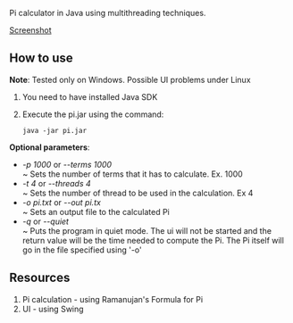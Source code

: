 Pi calculator in Java using multithreading techniques.


[Screenshot](http://i.gyazo.com/9d7b95a1f67c51d8da0a8b8f4923641e.png)

## How to use
**Note**: Tested only on Windows. Possible UI problems under Linux <br />
1. You need to have installed Java SDK <br />
2. Execute the pi.jar using the command: 

	```
	java -jar pi.jar
	```
	
**Optional parameters**:
* *-p 1000* or *--terms 1000*   <br />~ Sets the number of terms that it has to calculate. Ex. 1000 
* *-t 4*  or *--threads 4*      <br />~ Sets the number of thread to be used in the calculation. Ex 4
* *-o pi.txt* or *--out pi.tx* 	<br />~ Sets an output file to the calculated Pi
* *-q* or *--quiet*            <br />	~ Puts the program in quiet mode. The ui will not be started and the return value will be the time needed to compute the Pi. The Pi itself will go in the file specified using '-o'

## Resources
1. Pi calculation - using Ramanujan's Formula for Pi
2. UI - using Swing



